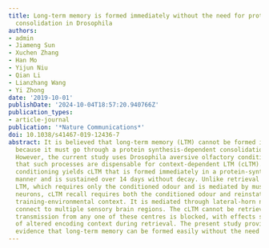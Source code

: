 ```yaml
---
title: Long-term memory is formed immediately without the need for protein synthesis-dependent
  consolidation in Drosophila
authors:
- admin
- Jiameng Sun
- Xuchen Zhang
- Han Mo
- Yijun Niu
- Qian Li
- Lianzhang Wang
- Yi Zhong
date: '2019-10-01'
publishDate: '2024-10-04T18:57:20.940766Z'
publication_types:
- article-journal
publication: '*Nature Communications*'
doi: 10.1038/s41467-019-12436-7
abstract: It is believed that long-term memory (LTM) cannot be formed immediately
  because it must go through a protein synthesis-dependent consolidation process.
  However, the current study uses Drosophila aversive olfactory conditioning to show
  that such processes are dispensable for context-dependent LTM (cLTM). Single-trial
  conditioning yields cLTM that is formed immediately in a protein-synthesis independent
  manner and is sustained over 14 days without decay. Unlike retrieval of traditional
  LTM, which requires only the conditioned odour and is mediated by mushroom-body
  neurons, cLTM recall requires both the conditioned odour and reinstatement of the
  training-environmental context. It is mediated through lateral-horn neurons that
  connect to multiple sensory brain regions. The cLTM cannot be retrieved if synaptic
  transmission from any one of these centres is blocked, with effects similar to those
  of altered encoding context during retrieval. The present study provides strong
  evidence that long-term memory can be formed easily without the need for consolidation.
---
```

